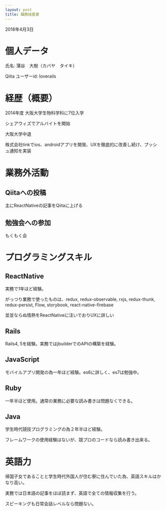 ```yaml
---
layout: post
title: 職務経歴書
---
```


<body>
  <p>2018年4月3日</p>
  <h1>個人データ</h1>
  <p>氏名: 蒲谷　大樹（カバヤ　タイキ）</p>
  <p>Qiita ユーザーid: loverails</p>

  <h1>経歴（概要）</h1>
  <p>2014年度 大阪大学生物科学科に7位入学</p>
  <p>シェアウィズでアルバイトを開始</p>
  <p>大阪大学中退</p>
  <p>株式会社tinkでios、androidアプリを開発、UXを徹底的に改善し続け、プッシュ通知を実装</p>
  <h1>業務外活動</h1>
  <h2>Qiitaへの投稿</h2>
  <p>主にReactNativeの記事をQiitaに上げる</p>
  <h2>勉強会への参加</h2>
  <p>もくもく会</p>

  <h1>プログラミングスキル</h1>
  <h2>ReactNative</h2>
  <p>実務で1年ほど経験。</p>
  <p>がっつり業務で使ったものは、redux, redux-observable, rxjs, redux-thunk, redux-persist, Flow, storybook, react-native-firebase</p>
  <p>並並ならぬ情熱をReactNativeに注いでおりUXに詳しい</p>
  <h2>Rails</h2>
  <p>Rails4, 5を経験。実務ではjbuilderでのAPIの構築を経験。</p>
  <p></p>
  <h2>JavaScript</h2>
  <p>モバイルアプリ開発の為一年ほど経験。es6に詳しく、es7は勉強中。</p>
  <h2>Ruby</h2>
  <p>一年半ほど使用。通常の業務に必要な読み書きは問題なくできる。</p>
  <h2>Java</h2>
  <p>学生時代競技プログラミングの為２年半ほど経験。</p>
  <p>フレームワークの使用経験はないが、競プロのコードなら読み書き出来る。</p>
  <p></p>

  <h1>英語力</h1>
  <p>帰国子女であることと学生時代外国人が住む寮に住んでいた為、英語スキルはかなり高い。</p>
  <p>実務では日本語の記事をほぼ読まず、英語で全ての情報収集を行う。</p>
  <p>スピーキングも日常会話レベルなら問題ない。</p>
</body>
